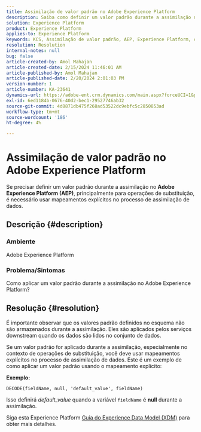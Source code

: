 ```yaml
---
title: Assimilação de valor padrão no Adobe Experience Platform
description: Saiba como definir um valor padrão durante a assimilação no Adobe Experience Platform. Use mapeamentos explícitos no processo de assimilação de dados.
solution: Experience Platform
product: Experience Platform
applies-to: Experience Platform
keywords: KCS, Assimilação de valor padrão, AEP, Experience Platform, conjunto de dados, nome do campo
resolution: Resolution
internal-notes: null
bug: false
article-created-by: Amol Mahajan
article-created-date: 2/15/2024 11:46:01 AM
article-published-by: Amol Mahajan
article-published-date: 2/20/2024 2:01:03 PM
version-number: 1
article-number: KA-23641
dynamics-url: https://adobe-ent.crm.dynamics.com/main.aspx?forceUCI=1&pagetype=entityrecord&etn=knowledgearticle&id=3bca0ac5-f7cb-ee11-9079-6045bd006b25
exl-id: 6ed1184b-0676-40d2-bec1-29527746ab32
source-git-commit: 4d8871db475f268ad53522dc9ebfc5c2850853ad
workflow-type: tm+mt
source-wordcount: '186'
ht-degree: 4%

---
```


# Assimilação de valor padrão no Adobe Experience Platform


Se precisar definir um valor padrão durante a assimilação no <b>Adobe Experience Platform (AEP)</b>, principalmente para operações de substituição, é necessário usar mapeamentos explícitos no processo de assimilação de dados.

## Descrição {#description}


### <b>Ambiente</b>

Adobe Experience Platform



### <b>Problema/Sintomas</b>

Como aplicar um valor padrão durante a assimilação no Adobe Experience Platform?


## Resolução {#resolution}


É importante observar que os valores padrão definidos no esquema não são armazenados durante a assimilação. Eles são aplicados pelos serviços downstream quando os dados são lidos no conjunto de dados.



Se um valor padrão for aplicado durante a assimilação, especialmente no contexto de operações de substituição, você deve usar mapeamentos explícitos no processo de assimilação de dados.
Este é um exemplo de como aplicar um valor padrão usando o mapeamento explícito:



<b>Exemplo:</b>

`DECODE(fieldName, null, 'default_value', fieldName)`

Isso definirá *default_value* quando a variável `fieldName` é <b>null</b> durante a assimilação.



Siga esta Experience Platform [Guia do Experience Data Model (XDM)](https://experienceleague.adobe.com/docs/experience-platform/xdm/ui/fields/overview.html) para obter mais detalhes.
